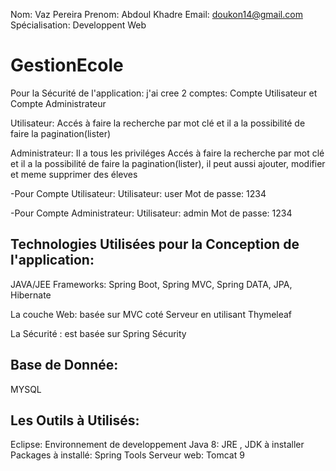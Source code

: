 Nom: Vaz Pereira
Prenom: Abdoul Khadre
Email: doukon14@gmail.com
Spécialisation: Developpent Web


# GestionEcole
Pour la  Sécurité de l'application:
j'ai cree 2 comptes: Compte Utilisateur et Compte Administrateur

Utilisateur: Accés  à faire la recherche par mot clé et il a la possibilité de faire la pagination(lister)

Administrateur: Il a tous les priviléges
Accés  à faire la recherche par mot clé et il a la possibilité de faire la pagination(lister), il peut aussi ajouter,  modifier
et meme supprimer des éleves

-Pour Compte Utilisateur:
   Utilisateur: user
   Mot de passe: 1234
   
-Pour Compte Administrateur:
   Utilisateur: admin
   Mot de passe: 1234

Technologies Utilisées pour la Conception de l'application:
----------------------------------------------------------
JAVA/JEE
Frameworks: Spring Boot, Spring MVC, Spring  DATA, JPA, Hibernate

La couche Web: basée sur MVC coté Serveur en utilisant Thymeleaf

La Sécurité : est basée sur Spring Sécurity

Base de Donnée:
--------------
MYSQL

Les Outils à Utilisés:
----------------------
Eclipse: Environnement de developpement
Java 8: JRE , JDK  à installer
Packages à installé: Spring Tools
Serveur web: Tomcat 9

